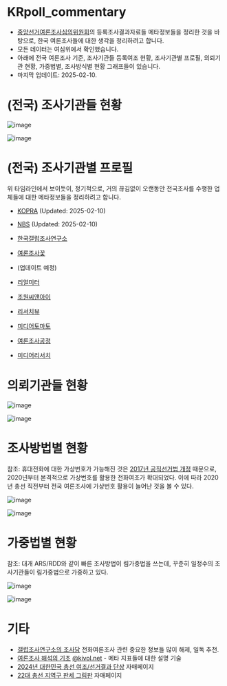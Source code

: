 # KRpoll_commentary

* [중앙선거여론조사심의위원회](https://www.nesdc.go.kr/portal/main.do)의 등록조사결과자료들 메타정보들을 정리한 것을 바탕으로, 한국 여론조사들에 대한 생각을 정리하려고 합니다.
* 모든 데이터는 여심위에서 확인했습니다.
* 아래에 전국 여론조사 기준, 조사기관들 등록여조 현황, 조사기관별 프로필, 의뢰기관 현황, 가중법별, 조사방식별 현황 그래프들이 있습니다.
* 마지막 업데이트: 2025-02-10.


# (전국) 조사기관들 현황

![image](https://github.com/user-attachments/assets/39e44ee8-539f-4a14-afe0-d11c287af084)

![image](https://github.com/user-attachments/assets/be0b0a2e-381a-475e-a7da-007c9c9a75c7)

# (전국) 조사기관별 프로필

위 타임라인에서 보이듯이, 정기적으로, 거의 끊김없이 오랜동안 전국조사를 수행한 업체들에 대한 메타정보들을 정리하려고 합니다.

* [KOPRA](KOPRA.md) (Updated: 2025-02-10)
* [NBS](NBS.md) (Updated: 2025-02-10)

* [한국갤럽조사연구소](Gallup.md)
* [여론조사꽃](Flower.md)

* (업데이트 예정)
* [리얼미터](Realmeter.md)
* [조원씨앤아이](Jowon.md)
* [리서치뷰](ResearchView.md)
* [미디어토마토](MediaTomato.md)
* [여론조사공정](EmptyJustice.md)
* [미디어리서치](MediaResearch.md)


# 의뢰기관들 현황

![image](https://github.com/user-attachments/assets/d787e839-b3b1-44d7-bbbb-77dd410d1f8c)

![image](https://github.com/user-attachments/assets/c7fd0de2-da26-4b45-b494-a371f462aea3)


# 조사방법별 현황

참조: 휴대전화에 대한 가상번호가 가능해진 것은 [2017년 공직선거법 개정](https://www.hani.co.kr/arti/politics/assembly/927878.html) 때문으로, 2020년부터 본격적으로 가상번호를 활용한 전화여조가 확대되었다. 이에 따라 2020년 총선 직전부터 전국 여론조사에 가상번호 활용이 늘어난 것을 볼 수 있다.

![image](https://github.com/user-attachments/assets/88810c59-f2a3-49da-9b4c-71d8a6380e8c)

![image](https://github.com/user-attachments/assets/25810e21-8bf9-4b25-8498-0c582f8509ea)


# 가중법별 현황

참조: 대개 ARS/RDD와 같이 빠른 조사방법이 림가중법을 쓰는데, 꾸준히 일정수의 조사기관들이 림가중법으로 가중하고 있다.

![image](https://github.com/user-attachments/assets/bd5fe6a7-4a48-4cec-b561-90bc866a2699)

![image](https://github.com/user-attachments/assets/a7eda3ec-44ba-4d63-90ab-81b1c4db8bae)


# 기타

* [갤럽조사연구소의 조사담](https://www.gallup.co.kr/gallupdb/column.asp) 전화여론조사 관련 중요한 정보들 많이 해제, 일독 추천.
* [여론조사 해석의 기초](https://kivoloid.notion.site/194512210ea78000bdfed50cc0e95f76) [@kivol.net](https://bsky.app/profile/kivol.net) - 메타 지표들에 대한 설명 기술
* [2024년 대한민국 총선 여조/선거결과 단상](https://wwolf.github.io/2024KRelection_commentary/) 자매페이지
* [22대 총선 지역구 판세 그림판](https://github.com/WWolf/electionscratchpad_KR2024) 자매페이지
